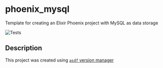 # phoenix_mysql
Template for creating an Elixir Phoenix project with MySQL as data storage

![Tests](https://github.com/duksis/phoenix_mysql/actions/workflows/ci.yml/badge.svg)


## Description

This project was created using [`asdf` version manager](https://asdf-vm.com/)
